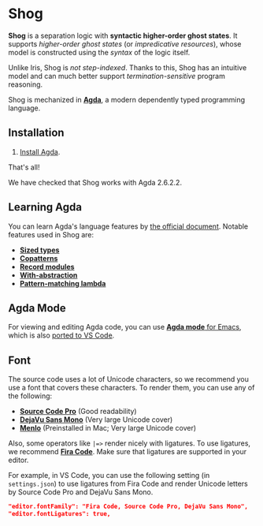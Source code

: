 # Shog

**Shog** is a separation logic with **syntactic higher-order ghost states**.
It supports *higher-order ghost states* (or *impredicative resources*),
whose model is constructed using the *syntax* of the logic itself.

Unlike Iris, Shog is *not step-indexed*.
Thanks to this, Shog has an intuitive model and can much better support
*termination-sensitive* program reasoning.

Shog is mechanized in [**Agda**](https://agda.readthedocs.io/en/latest/),
a modern dependently typed programming language.

## Installation

1. [Install Agda](https://agda.readthedocs.io/en/latest/getting-started/installation.html).

That's all!

We have checked that Shog works with Agda 2.6.2.2.

## Learning Agda

You can learn Agda's language features
by [the official document](https://agda.readthedocs.io/en/latest/language/index.html).
Notable features used in Shog are:
- [**Sized types**](https://agda.readthedocs.io/en/latest/language/sized-types.html)
- [**Copatterns**](https://agda.readthedocs.io/en/latest/language/copatterns.html)
- [**Record modules**](https://agda.readthedocs.io/en/latest/language/record-types.html#record-modules)
- [**With-abstraction**](https://agda.readthedocs.io/en/latest/language/with-abstraction.html)
- [**Pattern-matching lambda**](https://agda.readthedocs.io/en/latest/language/lambda-abstraction.html#pattern-matching-lambda)

## Agda Mode

For viewing and editing Agda code, you can use
[**Agda mode** for Emacs](https://agda.readthedocs.io/en/latest/tools/emacs-mode.html),
which is also [ported to VS Code](https://marketplace.visualstudio.com/items?itemName=banacorn.agda-mode).

## Font

The source code uses a lot of Unicode characters, so we recommend you use
a font that covers these characters.
To render them, you can use any of the following:
- [**Source Code Pro**](https://github.com/adobe-fonts/source-code-pro)
  (Good readability)
- [**DejaVu Sans Mono**](https://dejavu-fonts.github.io/)
  (Very large Unicode cover)
- [**Menlo**](https://en.wikipedia.org/wiki/Menlo_(typeface))
  (Preinstalled in Mac; Very large Unicode cover)

Also, some operators like `|=>` render nicely with ligatures.
To use ligatures, we recommend [**Fira Code**](https://github.com/tonsky/FiraCode).
Make sure that ligatures are supported in your editor.

For example, in VS Code, you can use the following setting (in `settings.json`)
to use ligatures from Fira Code and render Unicode letters by Source Code Pro
and DejaVu Sans Mono.
```json
"editor.fontFamily": "Fira Code, Source Code Pro, DejaVu Sans Mono",
"editor.fontLigatures": true,
```
